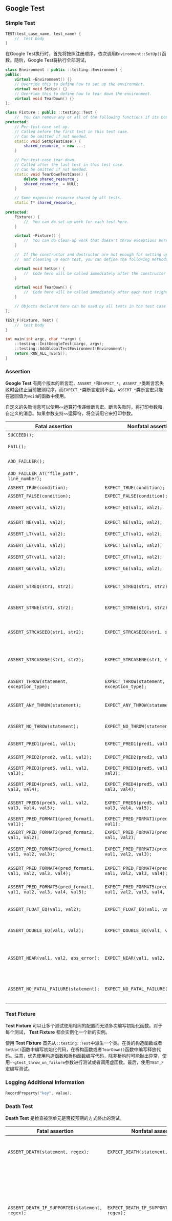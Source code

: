 ## Google Test

### Simple Test

``` C++
TEST(test_case_name, test_name) {
	//  test body
}
```

在Google Test执行时，首先将按照注册顺序，依次调用`Environment::SetUp()`函数。随后，Google Test将执行全部测试，

``` C++
class Environment : public ::testing::Environment {
public:
	virtual ~Environment() {}
	// Override this to define how to set up the environment.
	virtual void SetUp() {}
	// Override this to define how to tear down the environment.
	virtual void TearDown() {}
};

class Fixture : public ::testing::Test {
	//  You can remove any or all of the following functions if its body is empty.
protected:
	// Per-test-case set-up.
	// Called before the first test in this test case.
	// Can be omitted if not needed.
	static void SetUpTestCase() {
		shared_resource_ = new ...;
	}

	// Per-test-case tear-down.
	// Called after the last test in this test case.
	// Can be omitted if not needed.
	static void TearDownTestCase() {
		delete shared_resource_;
		shared_resource_ = NULL;
	}

	// Some expensive resource shared by all tests.
	static T* shared_resource_;
	
protected:
	Fixture() {
		//  You can do set-up work for each test here.
	}

	virtual ~Fixture() {
		//  You can do clean-up work that doesn't throw exceptions here.
	}

	//  If the constructor and destructor are not enough for setting up
	//  and cleaning up each test, you can define the following methods:

	virtual void SetUp() {
		//  Code here will be called immediately after the constructor (right before each test).
	}

	virtual void TearDown() {
		//  Code here will be called immediately after each test (right before the destructor).
	}

	// Objects declared here can be used by all tests in the test case for Foo.
};

TEST_F(Fixture, Test) {
	//  test body
}

int main(int argc, char **argv) {
	::testing::InitGoogleTest(&argc, argv);
	::testing::AddGlobalTestEnvironment(Environment);
	return RUN_ALL_TESTS();
}
```

### Assertion

__Google Test__ 有两个版本的断言宏，`ASSERT_*`和`EXPECT_*`。`ASSERT_*`类断言宏失败时会终止当前被测程序，而`EXPECT_*`类断言宏则不会。`ASSERT_*`类断言宏只能在返回值为`void`的函数中使用。

自定义的失败消息可以使用`<<`运算符传递给断言宏。断言失败时，将打印参数和自定义的消息。如果参数支持`<<`运算符，将会调用它来打印参数。

| Fatal assertion | Nonfatal assertion | Verifies |
|---|---|---|
| `SUCCEED();` |  | generate a success |
| `FAIL();` |  | generate a fatal failure |
| `ADD_FAILUER();` |  | generate a nonfatal failure |
| `ADD_FAILUER_AT("file_path", line_number);` |  | generate a nonfatal failure |
| `ASSERT_TRUE(condition);` | `EXPECT_TRUE(condition);` | `condition` is true |
| `ASSERT_FALSE(condition);`| `EXPECT_FALSE(condition);` | `condition` is false |
| `ASSERT_EQ(val1, val2);`|`EXPECT_EQ(val1, val2);`| `val1 == val2` is true |
| `ASSERT_NE(val1, val2);`|`EXPECT_NE(val1, val2);`| `val1 != val2` is true |
| `ASSERT_LT(val1, val2);`|`EXPECT_LT(val1, val2);`| `val1 < val2` is true |
| `ASSERT_LE(val1, val2);`|`EXPECT_LE(val1, val2);`| `val1 <= val2` is true |
| `ASSERT_GT(val1, val2);`|`EXPECT_GT(val1, val2);`| `val1 > val2` is true |
| `ASSERT_GE(val1, val2);`|`EXPECT_GE(val1, val2);`| `val1 >= val2` is true |
| `ASSERT_STREQ(str1, str2);` | `EXPECT_STREQ(str1, str2);` | the two C strings have the same content |
| `ASSERT_STRNE(str1, str2);` | `EXPECT_STRNE(str1, str2);` | the two C strings have different content |
| `ASSERT_STRCASEEQ(str1, str2);`| `EXPECT_STRCASEEQ(str1, str2);` | the two C strings have the same content, ignoring case |
| `ASSERT_STRCASENE(str1, str2);`| `EXPECT_STRCASENE(str1, str2);` | the two C strings have different content, ignoring case |
| `ASSERT_THROW(statement, exception_type);` | `EXPECT_THROW(statement, exception_type);` | statement throws an exception of the given type |
| `ASSERT_ANY_THROW(statement);` | `EXPECT_ANY_THROW(statement);` | statement throws an exception of any type |
| `ASSERT_NO_THROW(statement);` | `EXPECT_NO_THROW(statement);` | statement doesn't throw any exception |
| `ASSERT_PRED1(pred1, val1);` | `EXPECT_PRED1(pred1, val1);` | `pred1(val1)` returns true |
| `ASSERT_PRED2(pred2, val1, val2);` | `EXPECT_PRED2(pred2, val1, val2);` | `pred2(val1, val2)` returns true |
| `ASSERT_PRED3(pred5, val1, val2, val3);` | `EXPECT_PRED3(pred5, val1, val2, val3);` | `pred3(val1, val2, val3)` returns true |
| `ASSERT_PRED4(pred5, val1, val2, val3, val4);` | `EXPECT_PRED4(pred5, val1, val2, val3, val4);` | `pred4(val1, val2, val3, val4)` returns true |
| `ASSERT_PRED5(pred5, val1, val2, val3, val4, val5);` | `EXPECT_PRED5(pred5, val1, val2, val3, val4, val5);` | `pred5(val1, val2, val3, val4, val5)` returns true |
| `ASSERT_PRED_FORMAT1(pred_format1, val1);` | `EXPECT_PRED_FORMAT1(pred_format1, val1);` | `pred_format1(val1)` is successful |
| `ASSERT_PRED_FORMAT2(pred_format2, val1, val2);` | `EXPECT_PRED_FORMAT2(pred_format2, val1, val2);` | `pred_format2(val1, val2)` is successful |
| `ASSERT_PRED_FORMAT3(pred_format1, val1, val2, val3);` | `EXPECT_PRED_FORMAT3(pred_format1, val1, val2, val3);` | `pred_format3(val1, val2, val3)` is successful |
| `ASSERT_PRED_FORMAT4(pred_format1, val1, val2, val3, val4);` | `EXPECT_PRED_FORMAT4(pred_format1, val1, val2, val3, val4);` | `pred_format4(val1, val2, val3, val4)` is successful |
| `ASSERT_PRED_FORMAT5(pred_format1, val1, val2, val3, val4, val5);` | `EXPECT_PRED_FORMAT5(pred_format1, val1, val2, val3, val4, val5);` | `pred_format5(val1, val2, val3, val4, val5)` is successful |
| `ASSERT_FLOAT_EQ(val1, val2);` | `EXPECT_FLOAT_EQ(val1, val2);` | the two float values are almost equal |
| `ASSERT_DOUBLE_EQ(val1, val2);` | `EXPECT_DOUBLE_EQ(val1, val2);` | the two double values are almost equal |
| `ASSERT_NEAR(val1, val2, abs_error);` | `EXPECT_NEAR(val1, val2, abs_error);` | the difference between `val1` and `val2` doesn't exceed the given absolute error |
| `ASSERT_NO_FATAL_FAILURE(statement);` | `EXPECT_NO_FATAL_FAILURE(statement);` | `statement` doesn't generate any new fatal failures in the current thread. |

### Test Fixture

__Test Fixture__ 可以让多个测试使用相同的配置而无须多次编写初始化函数。对于每个测试， __Test Fixture__ 都会实例化一个新的实例。

使用 __Test Fixture__ 首先从`::testing::Test`中派生一个类。在类的构造函数或者`SetUp()`函数中编写初始化代码，在析构函数或者`TearDown()`函数中编写释放代码。注意，优先使用构造函数和析构函数编写代码，除非析构时可能抛出异常，使用`--gtest_throw_on_failure`参数进行测试或者调用虚函数。最后，使用`TEST_F`宏编写测试。

### Logging Additional Information

``` C++
RecordProperty("key", value);
```

### Death Test

__Death Test__ 是检查被测单元是否按预期的方式终止的测试。

| Fatal assertion | Nonfatal assertion | Verifies |
|---|---|---|
| `ASSERT_DEATH(statement, regex);` | `EXPECT_DEATH(statement, regex);` | `statement` crashes with the given error |
| `ASSERT_DEATH_IF_SUPPORTED(statement, regex);` | `EXPECT_DEATH_IF_SUPPORTED(statement, regex);` | if death tests are supported, verifies that `statement` crashes with the given error; otherwise verifies nothing |
| `ASSERT_EXIT(statement, predicate, regex);` | `EXPECT_EXIT(statement, predicate, regex);` | `statement` exits with the given error and its exit code matches `predicate` |

### Parameterize Test

#### Value Parameterized Tests

__Value Parameterized Tests__ 允许测试代码使用多套不同的输入参数进行测试而无须重复编写测试代码。编写 __Value Parameterized Tests__ 测试首先需要定义一个从`::testing::Test`和`::testing::WithParamInterface<T>`继承的`fixture`类。然后，使用`TEST_P`宏定义测试，并在测试中调用`GetParam()`函数获取输入参数进行测试。最后，使用`INSTANTIATE_TEST_CASE_P(InstantiationName, TestName, ValueSet);`实例化多个测试。

#### Type Parameterized Tests

__Type Parameterized Tests__ 可以对不同类型的参数进行相同的逻辑测试而无须重复编写测试代码。编写 __Type Parameterized Tests__ 测试首先需要定义一个带参数模板并从`::testing::Test`继承的`fixture`模板类。然后使用`TYPED_TEST_CASE(FixtureName, TypeSet);`添加类型列表。最后使用`TYPED_TEST()`宏编写测试。

## Google Mock
